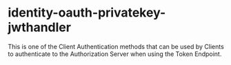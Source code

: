 # identity-oauth-privatekey-jwthandler
This is one of the Client Authentication methods that can be used by Clients to authenticate to the Authorization Server when using the Token Endpoint.
